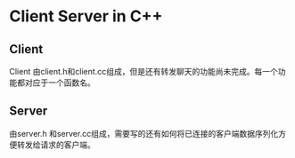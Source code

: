 # Client Server in C++

## Client

Client 由client.h和client.cc组成，但是还有转发聊天的功能尚未完成。每一个功能都对应于一个函数名。

## Server

由server.h 和server.cc组成，需要写的还有如何将已连接的客户端数据序列化方便转发给请求的客户端。